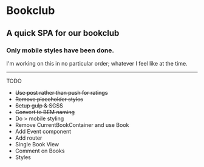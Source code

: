 # Bookclub

## A quick SPA for our bookclub

### Only mobile styles have been done.

I'm working on this in no particular order; whatever I feel like at the time.

---

TODO

- ~~Use post rather than push for ratings~~
- ~~Remove placeholder styles~~
- ~~Setup gulp & SCSS~~
- ~~Convert to BEM naming~~
- Do > mobile styling
- Remove CurrentBookContainer and use Book
- Add Event component
- Add router
- Single Book View
- Comment on Books
- Styles